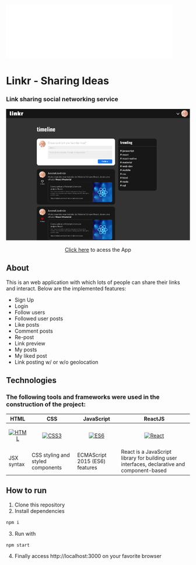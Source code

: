 # ![icon](./public/img/icon.svg)
# Linkr - Sharing Ideas
### Link sharing social networking service

<p align="center">
  <img src="./public/img/print.png">
</p>

<p align="center">
   <a href="https://linkr-eight.vercel.app/">Click here</a> to acess the App
</p>

## About

This is an web application with which lots of people can share their links and interact. Below are the implemented features:

- Sign Up
- Login
- Follow users
- Followed user posts
- Like posts
- Comment posts
- Re-post
- Link preview
- My posts
- My liked post
- Link posting w/ or w/o geolocation

## Technologies

### The following tools and frameworks were used in the construction of the project:
|HTML|CSS|JavaScript|ReactJS|
|-|-|-|-|
|[<p align="center"><img alt="HTML" width="60px" src="https://static.cdnlogo.com/logos/h/90/html-5.svg" /></p>][html]|[<p align="center"><img alt="CSS3" width="60px" src="https://upload.wikimedia.org/wikipedia/commons/d/d5/CSS3_logo_and_wordmark.svg" /></p>][css]|[<p align="center"><img alt="ES6" width="60px" src="https://static.cdnlogo.com/logos/j/44/javascript.svg" /></p>][es6]|[<p align="center"><img alt="React" width="60px" src="https://static.cdnlogo.com/logos/r/63/react.svg" /></p>][react]|
|JSX syntax|CSS styling and styled components|ECMAScript 2015 (ES6) features|React is a JavaScript library for building user interfaces, declarative and component-based|


[html]: https://www.w3schools.com/html/
[css]: https://www.w3schools.com/css/
[es6]: https://262.ecma-international.org/6.0/
[react]: https://reactjs.org/


## How to run

1. Clone this repository
2. Install dependencies
```bash
npm i
```
3. Run with
```bash
npm start
```
4. Finally access http://localhost:3000 on your favorite browser
